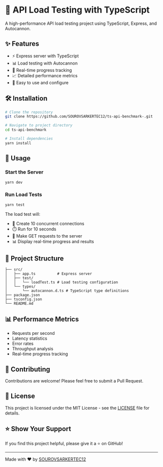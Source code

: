 # 🚀 API Load Testing with TypeScript

A high-performance API load testing project using TypeScript, Express, and Autocannon.

## ✨ Features

- ⚡ Express server with TypeScript
- 📊 Load testing with Autocannon
- 🔄 Real-time progress tracking
- 📈 Detailed performance metrics
- 🎯 Easy to use and configure

## 🛠️ Installation

```bash
# Clone the repository
git clone https://github.com/SOUROVSARKERTEC12/ts-api-benchmark-.git

# Navigate to project directory
cd ts-api-benchmark

# Install dependencies
yarn install
```

## 🚀 Usage

### Start the Server

```bash
yarn dev
```

### Run Load Tests

```bash
yarn test
```

The load test will:
- 🔌 Create 10 concurrent connections
- ⏱️ Run for 10 seconds
- 📡 Make GET requests to the server
- 📊 Display real-time progress and results

## 📁 Project Structure

```
├── src/
│   ├── app.ts          # Express server
│   ├── test/
│   │   └── loadTest.ts # Load testing configuration
│   └── types/
│       └── autocannon.d.ts # TypeScript type definitions
├── package.json
├── tsconfig.json
└── README.md
```

## 📊 Performance Metrics

- Requests per second
- Latency statistics
- Error rates
- Throughput analysis
- Real-time progress tracking

## 🤝 Contributing

Contributions are welcome! Please feel free to submit a Pull Request.

## 📝 License

This project is licensed under the MIT License - see the [LICENSE](LICENSE) file for details.

## ⭐ Show Your Support

If you find this project helpful, please give it a ⭐ on GitHub!

---

Made with ❤️ by [SOUROVSARKERTEC12](https://github.com/SOUROVSARKERTEC12) 